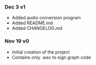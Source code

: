 ### Dec 3 v1
- Added audio conversion program
- Added README.md
- Added CHANGELOG.md


### Nov 19 v0
 - Initial creation of the project
 - Contains only .wav to sign graph code
